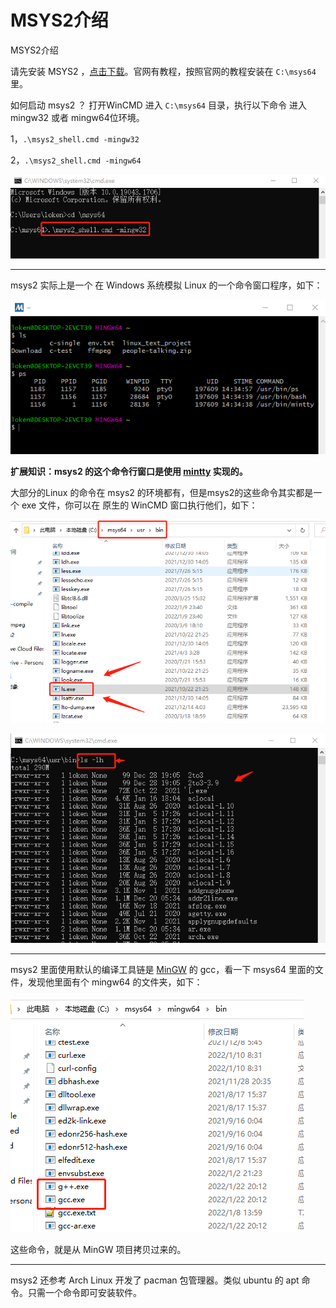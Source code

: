 # MSYS2介绍

<div id="meta-description---">MSYS2介绍</div>

请先安装 MSYS2 ，[点击下载](https://www.msys2.org/)。官网有教程，按照官网的教程安装在 `C:\msys64` 里。

如何启动 msys2 ？ 打开WinCMD 进入  `C:\msys64` 目录，执行以下命令 进入 mingw32 或者 mingw64位环境。

1，`.\msys2_shell.cmd -mingw32`

2，`.\msys2_shell.cmd -mingw64`

![intro-1-0](intro\intro-1-0.png)



------

msys2 实际上是一个 在 Windows 系统模拟 Linux 的一个命令窗口程序，如下：

![intro-1-1](intro\intro-1-1.png)

**扩展知识：msys2 的这个命令行窗口是使用 [mintty](https://mintty.github.io/) 实现的。**

大部分的Linux 的命令在 msys2 的环境都有，但是msys2的这些命令其实都是一个 exe 文件，你可以在 原生的 WinCMD 窗口执行他们，如下：

![intro-1-2](intro\intro-1-2.png)

![intro-1-3](intro\intro-1-3.png)

------

msys2 里面使用默认的编译工具链是 [MinGW](https://ffmpeg.xianwaizhiyin.net/base-compile/mingw-intro.html) 的 gcc，看一下 msys64 里面的文件，发现他里面有个 mingw64 的文件夹，如下：

![msys2-1-1](msys2\msys2-1-1.png)

这些命令，就是从 MinGW 项目拷贝过来的。

------

msys2 还参考 Arch Linux 开发了 pacman 包管理器。类似 ubuntu 的 apt 命令。只需一个命令即可安装软件。









